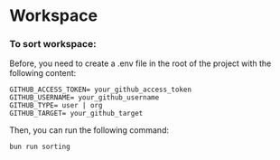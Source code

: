 # Workspace

### To sort workspace:

Before, you need to create a .env file in the root of the project with the following content:
``` env
GITHUB_ACCESS_TOKEN= your_github_access_token
GITHUB_USERNAME= your_github_username
GITHUB_TYPE= user | org
GITHUB_TARGET= your_github_target
```
    
Then, you can run the following command:

```bash
bun run sorting
```
